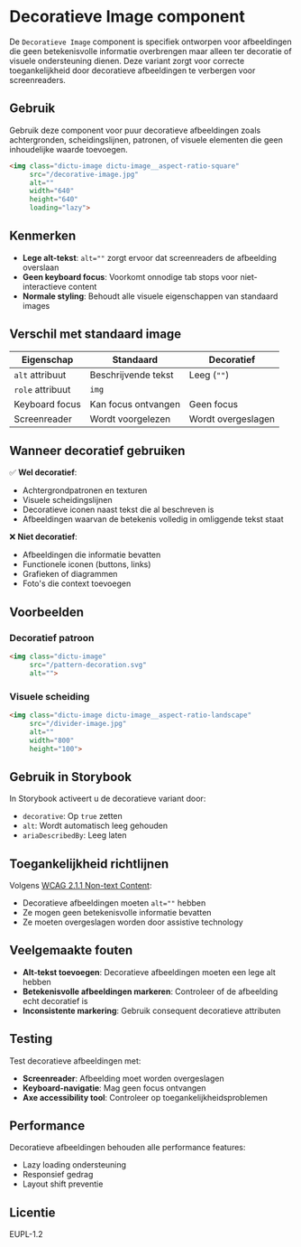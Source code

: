 # Decoratieve Image component

De `Decoratieve Image` component is specifiek ontworpen voor afbeeldingen die geen betekenisvolle informatie overbrengen maar alleen ter decoratie of visuele ondersteuning dienen. Deze variant zorgt voor correcte toegankelijkheid door decoratieve afbeeldingen te verbergen voor screenreaders.

## Gebruik
Gebruik deze component voor puur decoratieve afbeeldingen zoals achtergronden, scheidingslijnen, patronen, of visuele elementen die geen inhoudelijke waarde toevoegen.

```html
<img class="dictu-image dictu-image__aspect-ratio-square"
     src="/decorative-image.jpg"
     alt=""
     width="640"
     height="640"
     loading="lazy">
```

## Kenmerken
- **Lege alt-tekst**: `alt=""` zorgt ervoor dat screenreaders de afbeelding overslaan
- **Geen keyboard focus**: Voorkomt onnodige tab stops voor niet-interactieve content
- **Normale styling**: Behoudt alle visuele eigenschappen van standaard images

## Verschil met standaard image
| Eigenschap | Standaard | Decoratief |
|------------|-----------|------------|
| `alt` attribuut | Beschrijvende tekst | Leeg (`""`) |
| `role` attribuut | `img` |
| Keyboard focus | Kan focus ontvangen | Geen focus |
| Screenreader | Wordt voorgelezen | Wordt overgeslagen |

## Wanneer decoratief gebruiken
✅ **Wel decoratief**:
- Achtergrondpatronen en texturen
- Visuele scheidingslijnen
- Decoratieve iconen naast tekst die al beschreven is
- Afbeeldingen waarvan de betekenis volledig in omliggende tekst staat

❌ **Niet decoratief**:
- Afbeeldingen die informatie bevatten
- Functionele iconen (buttons, links)
- Grafieken of diagrammen
- Foto's die context toevoegen

## Voorbeelden

### Decoratief patroon
```html
<img class="dictu-image"
     src="/pattern-decoration.svg"
     alt="">
```

### Visuele scheiding
```html
<img class="dictu-image dictu-image__aspect-ratio-landscape"
     src="/divider-image.jpg"
     alt=""
     width="800"
     height="100">
```

## Gebruik in Storybook
In Storybook activeert u de decoratieve variant door:
- `decorative`: Op `true` zetten
- `alt`: Wordt automatisch leeg gehouden
- `ariaDescribedBy`: Leeg laten

## Toegankelijkheid richtlijnen
Volgens [WCAG 2.1.1 Non-text Content](https://www.w3.org/WAI/WCAG21/Understanding/non-text-content.html):
- Decoratieve afbeeldingen moeten `alt=""` hebben
- Ze mogen geen betekenisvolle informatie bevatten
- Ze moeten overgeslagen worden door assistive technology

## Veelgemaakte fouten
- **Alt-tekst toevoegen**: Decoratieve afbeeldingen moeten een lege alt hebben
- **Betekenisvolle afbeeldingen markeren**: Controleer of de afbeelding echt decoratief is
- **Inconsistente markering**: Gebruik consequent decoratieve attributen

## Testing
Test decoratieve afbeeldingen met:
- **Screenreader**: Afbeelding moet worden overgeslagen
- **Keyboard-navigatie**: Mag geen focus ontvangen
- **Axe accessibility tool**: Controleer op toegankelijkheidsproblemen

## Performance
Decoratieve afbeeldingen behouden alle performance features:
- Lazy loading ondersteuning
- Responsief gedrag
- Layout shift preventie

## Licentie
EUPL-1.2
